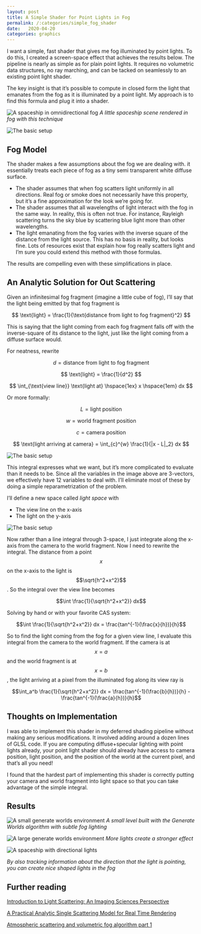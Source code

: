 ```yaml
---
layout: post
title: A Simple Shader for Point Lights in Fog
permalink: /:categories/simple_fog_shader
date:   2020-04-20
categories: graphics
---
```


I want a simple, fast shader that gives me fog illuminated by point lights.  To do this, I created a screen-space effect that achieves the results below.  The pipeline is nearly as simple as for plain point lights.  It requires no volumetric data structures, no ray marching, and can be tacked on seamlessly to an existing point light shader.  

The key insight is that it’s possible to compute in closed form the light that emanates from the fog as it is illuminated by a point light.  My approach is to find this formula and plug it into a shader.


![A spaceship in omnidirectional fog]({{site.url}}/assets/fog_shader/spaceship_in_omnidirectional_fog.png)
*A little spaceship scene rendered in fog with this technique*


![The basic setup]({{site.url}}/assets/fog_shader/scene.svg)

## Fog Model

The shader makes a few assumptions about the fog we are dealing with.  	it essentially treats each piece of fog as a tiny semi transparent white diffuse surface.
* The shader assumes that when fog scatters light uniformly in all directions.  Real fog or smoke does not necessarily have this property, but it’s a fine approximation for the look we’re going for.  
* The shader assumes that all wavelengths of light interact with the fog in the same way.  In reality, this is often not true.  For instance, Rayleigh scattering turns the sky blue by scattering blue light more than other wavelengths.
* The light emanating from the fog varies with the inverse square of the distance from the light source.  This has no basis in reality, but looks fine.  Lots of resources exist that explain how fog really scatters light and I’m sure you could extend this method with those formulas.

The results are compelling even with these simplifications in place.


## An Analytic Solution for Out Scattering

Given an infinitesimal fog fragment (imagine a little cube of fog), I’ll say that the light being emitted by that fog fragment is

$$ \text{light} = \frac{1}{\text{distance from light to fog fragment}^2} $$

This is saying that the light coming from each fog fragment falls off with the inverse-square of its distance to the light, just like the light coming from a diffuse surface would.

For neatness, rewrite

$$ d = \text{distance from light to fog fragment} $$

$$ \text{light} = \frac{1}{d^2} $$

$$ \int_{\text{view line}} \text{light at} \hspace{1ex} x \hspace{1em} dx $$

Or more formally:

$$ L = \text{light position} $$

$$ w = \text{world fragment position} $$

$$ c = \text{camera position} $$

$$ \text{light arriving at camera} = \int_{c}^{w} \frac{1}{|x - L|_2} dx $$


![The basic setup]({{site.url}}/assets/fog_shader/integral_scene.svg)



This integral expresses what we want, but it’s more complicated to evaluate than it needs to be.  Since all the variables in the image above are 3-vectors, we effectively have 12 variables to deal with.  I’ll eliminate most of these by doing a simple reparametrization of the problem.

I’ll define a new space called *light space*  with
* The view line on the x-axis
* The light on the y-axis

![The basic setup]({{site.url}}/assets/fog_shader/light_space.svg)

Now rather than a line integral through 3-space, I just integrate along the x-axis from the camera to the world fragment.  Now I need to rewrite the integral.  The distance from a point $$x$$ on the x-axis to the light is $$\sqrt{h^2+x^2}$$.   So the integral over the view line becomes

$$\int \frac{1}{\sqrt{h^2+x^2}} dx$$

Solving by hand or with your favorite CAS system:

$$\int \frac{1}{\sqrt{h^2+x^2}} dx = \frac{tan^{-1}(\frac{x}{h})}{h}$$

So to find the light coming from the fog for a given view line, I evaluate this integral from the camera to the world fragment.  If the camera is at $$x=a$$ and the world fragment is at $$x=b$$, the light arriving at a pixel from the illuminated fog along its view ray is


$$\int_a^b \frac{1}{\sqrt{h^2+x^2}} dx  = \frac{tan^{-1}(\frac{b}{h})}{h} - \frac{tan^{-1}(\frac{a}{h})}{h}$$


## Thoughts on Implementation


I was able to implement this shader in my deferred shading pipeline without making any serious modifications.  It involved adding around a dozen lines of GLSL code.  If you are computing diffuse+specular lighting with point lights already, your point light shader should already have access to camera position, light position, and the position of the world at the current pixel, and that’s all you need!  

I found that the hardest part of implementing this shader is correctly putting your camera and world fragment into light space so that you can take advantage of the simple integral.


## Results

![A small generate worlds environment]({{site.url}}/assets/fog_shader/small_gw_world.png)
*A small level built with the Generate Worlds algorithm with subtle fog lighting*

![A large generate worlds environment]({{site.url}}/assets/fog_shader/large_gw_world.png)
*More lights create a stronger effect*

![A spaceship with directional lights]({{site.url}}/assets/fog_shader/spaceship_in_directional_fog.jpg)

*By also tracking information about the direction that the light is pointing, you can create nice shaped lights in the fog*



## Further reading

[Introduction to Light Scattering: An Imaging Sciences Perspective](http://www.cs.cmu.edu/afs/cs/academic/class/16823-s16/www/pdfs/appearance-modeling-19-20.pdf)

[A Practical Analytic Single Scattering Model for Real Time Rendering](http://www.cs.columbia.edu/~bosun/images/research/sig05/download/rtsc.pdf)

[Atmospheric scattering and volumetric fog algorithm part 1](https://www.gamasutra.com/blogs/BartlomiejWronski/20141208/226295/Atmospheric_scattering_and_volumetric_fog_algorithm__part_1.php)



